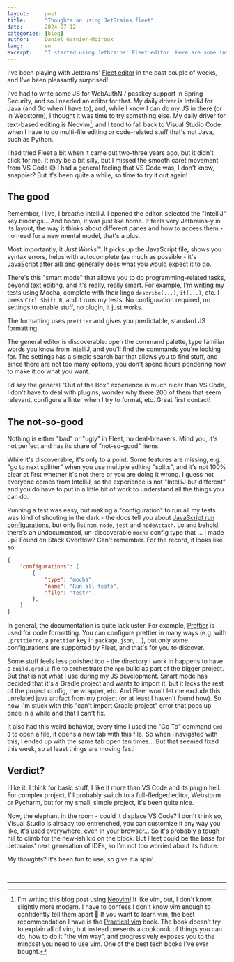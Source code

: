 ```yaml
---
layout:     post
title:      "Thoughts on using JetBrains fleet"
date:       2024-07-12
categories: [blog]
author:     Daniel Garnier-Moiroux
lang:       en
excerpt:    "I started using Jetbrains' Fleet editor. Here are some intial thoughts: it's nice."
---
```


I've been playing with Jetbrains' [Fleet editor](https://www.jetbrains.com/fleet/) in the past
couple of weeks, and I've been pleasantly surprised!

I've had to write some JS for WebAuthN / passkey support in Spring Security, and so I needed an
editor for that. My daily driver is IntelliJ for Java (and Go when I have to), and, while I know I
can do my JS in there (or in Webstorm), I thought it was time to try something else. My daily driver
for text-based editing is Neovim[^1], and I tend to fall back to Visual Studio Code when I have to
do multi-file editing or code-related stuff that's not Java, such as Python.

I had tried Fleet a bit when it came out two-three years ago, but it didn't click for me. It may be
a bit silly, but I missed the smooth caret movement from VS Code 😅️ I had a general feeling that VS
Code was, I don't know, snappier? But it's been quite a while, so time to try it out again!


## The good

Remember, I live, I breathe IntelliJ. I opened the editor, selected the "IntelliJ" key bindings...
And boom, it was just like home. It feels very Jetbrains-y in its layout, the way it thinks about
different panes and how to access them - no need for a new mental model, that's a plus.

Most importantly, it _Just Works™_. It picks up the JavaScript file, shows you syntax errors, helps
with autocomplete (as much as possible - it's JavaScript after all) and generally does what you
would expect it to do.

There's this "smart mode" that allows you to do programming-related tasks, beyond text editing, and
it's really, really smart. For example, I'm writing my tests using Mocha, complete with their
lingo `describe(...)`, `it(...)`, etc. I press `Ctrl Shift R`, and it runs my tests. No
configuration required, no settings to enable stuff, no plugin, it just works.

The formatting uses `prettier` and gives you predictable, standard JS formatting.

The general editor is discoverable: open the command palette, type familiar words you know from
IntelliJ, and you'll find the commands you're looking for. The settings has a simple search bar that
allows you to find stuff, and since there are not too many options, you don't spend hours pondering
how to make it do what you want.

I'd say the general "Out of the Box" experience is much nicer than VS Code, I don't have to deal
with plugins, wonder why there 200 of them that seem relevant, configure a linter when I try to
format, etc. Great first contact!


## The not-so-good

Nothing is either "bad" or "ugly" in Fleet, no deal-breakers. Mind you, it's not perfect and has
its share of "not-so-good" items.

While it's discoverable, it's only to a point. Some features are missing, e.g. "go to next splitter"
when you use multiple editing "splits", and it's not 100% clear at first whether it's not there or
you are doing it wrong. I guess not everyone comes from IntelliJ, so the experience is not "IntelliJ
but different" and you do have to put in a little bit of work to understand all the things you can
do.

Running a test was easy, but making a "configuration" to run all my tests was kind of shooting in
the dark - the docs tell you about [JavaScript run
configurations](https://www.jetbrains.com/help/fleet/javascript-run-configs.html), but only list
`npm`, `node`, `jest` and `nodeAttach`. Lo and behold, there's an undocumented, un-discoverable
`mocha` config type that ... I made up? Found on Stack Overflow? Can't remember. For the record, it
looks like so:

```json
{
    "configurations": [
        {
            "type": "mocha",
            "name": "Run all tests",
            "file": "test/",
        },
    ]
}

```

In general, the documentation is quite lackluster. For example,
[Prettier](https://www.jetbrains.com/help/fleet/getting-started-with-javascript.html#prettier) is
used for code formatting. You can configure prettier in many ways (e.g. with `.prettierrc`,
a `prettier` key in `package.json`, ...), but only some configurations are supported by Fleet, and
that's for you to discover.

Some stuff feels less polished too - the directory I work in happens to have a `build.gradle` file
to orchestrate the `npm` build as part of the bigger project. But that is not what I use during my
JS development. Smart mode has decided that it's a Gradle project and wants to import it, but it
lacks the rest of the project config, the wrapper, etc. And Fleet won't let me exclude this
unrelated java artifact from my project (or at least I haven't found how). So now I'm stuck with
this "can't import Gradle project" error that pops up once in a while and that I can't fix.

It also had this weird behavior, every time I used the "Go To" command `Cmd O` to open a file, it
opens a new tab with this file. So when I navigated with this, I ended up with the same
tab open ten times... But that seemed fixed this week, so at least things are moving fast!


## Verdict?

I like it. I think for basic stuff, I like it more than VS Code and its plugin hell. For complex
project, I'll probably switch to a full-fledged editor, Webstorm or Pycharm, but for my small,
simple project, it's been quite nice.

Now, the elephant in the room - could it displace VS Code? I don't think so, Visual Studio is
already too entrenched, you can customize it any way you like, it's used everywhere, even in your
browser... So it's probably a tough hill to climb for the new-ish kid on the block. But Fleet could
be the base for Jetbrains' next generation of IDEs, so I'm not too worried about its future.

My thoughts? It's been fun to use, so give it a spin!

<br>


---

[^1]: I'm writing this blog post using [Neovim](https://neovim.io/)! It like vim, but, I don't know,
    slightly more modern. I have to confess I don't know vim enough to confidently tell them apart
    🤫️ If you want to learn vim, the best recommendation I have is the [Practical
    vim](https://pragprog.com/titles/dnvim2/practical-vim-second-edition/) book. The book doesn't
    try to explain all of vim, but instead presents a cookbook of things you can do, how to do it
    "the vim way", and progressively exposes you to the mindset you need to use vim. One of the best
    tech books I've ever bought.
